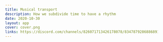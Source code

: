 ```yaml
---
title: Musical transport
description: How we subdivide time to have a rhythm
date: 2020-10-30
layout: app
cover: cover.png
links: https://discord.com/channels/826071713426178078/834787928688689172/1127958693695205387
---
```



<client-only>
<TimeMath />
</client-only>
